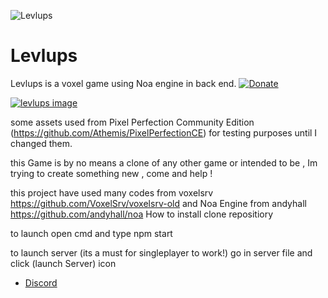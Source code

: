 ![Levlups](https://i.imgur.com/1XLqSSQ.png)
# Levlups
Levlups is a voxel game using Noa engine in back end. 
[![Donate](https://img.shields.io/badge/Donate-PayPal-blue.svg)](https://www.paypal.com/donate?hosted_button_id=3BHCY5NSQLNMW)

[![levlups image](https://github.com/levlups/Galactica-Source/blob/main/src/gui/Galactica1624767641724.png)](https://www.youtube.com/watch?v=hYIIxUh5YSc)

some assets used from Pixel Perfection Community Edition (https://github.com/Athemis/PixelPerfectionCE)
for testing purposes until I changed them.

this Game is by no means a clone of any other game or intended to be  , Im trying to create something new , come and help !

this project have used many codes from voxelsrv https://github.com/VoxelSrv/voxelsrv-old and Noa Engine from andyhall https://github.com/andyhall/noa
How to install 
clone repositiory

to launch
open cmd and type npm start


to launch server (its a must for singleplayer to work!)
go in server file and click (launch Server) icon


- [Discord](https://discord.gg/n66mUfEu)

